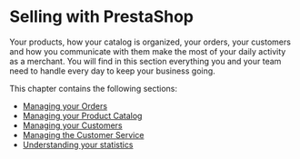 # Selling with PrestaShop

Your products, how your catalog is organized, your orders, your customers and how you communicate with them make the most of your daily activity as a merchant. You will find in this section everything you and your team need to handle every day to keep your business going. 

This chapter contains the following sections:

* [Managing your Orders](managing-orders/)
* [Managing your Product Catalog](managing-product-catalog/)
* [Managing your Customers](managing-your-customers/)
* [Managing the Customer Service](managing-the-customer-service/)
* [Understanding your statistics](understanding-your-statistics.md)

